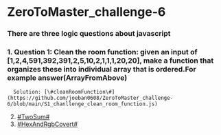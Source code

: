 # ZeroToMaster_challenge-6
### There are three logic questions about javascript
###  1. Question 1: Clean the room function: given an input of [1,2,4,591,392,391,2,5,10,2,1,1,1,20,20], make a function that organizes these into individual array that is ordered.For example answer(ArrayFromAbove)  
      Solution: [\#cleanRoomFunction\#](https://github.com/joeban0608/ZeroToMaster_challenge-6/blob/main/S1_chanllenge_clean_room_function.js)
2. [\#TwoSum\#](https://github.com/joeban0608/ZeroToMaster_challenge-6/blob/main/S2_TwoSum.js)
3. [\#HexAndRgbCovert\#](https://github.com/joeban0608/ZeroToMaster_challenge-6/blob/main/S3-2_HexAndRgbCovert_cleaner_code.js)
